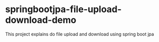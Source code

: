 # springbootjpa-file-upload-download-demo
This project explains do file upload and download using spring boot jpa

